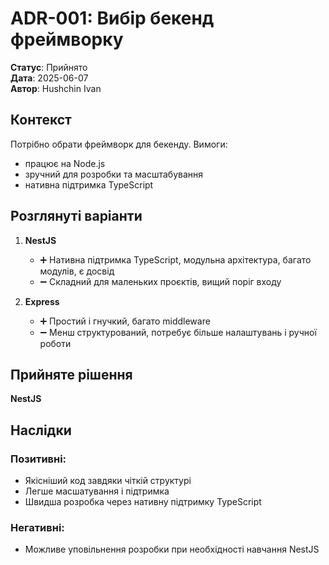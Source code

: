# **ADR-001: Вибір бекенд фреймворку**

**Статус**: Прийнято\
**Дата**: 2025-06-07\
**Автор**: Hushchin Ivan

## Контекст
Потрібно обрати фреймворк для бекенду. Вимоги:
- працює на Node.js
- зручний для розробки та масштабування
- нативна підтримка TypeScript

## Розглянуті варіанти

1. **NestJS**
   - ➕ Нативна підтримка TypeScript, модульна архітектура, багато модулів, є досвід
   - ➖ Складний для маленьких проєктів, вищий поріг входу

2. **Express**
   - ➕ Простий і гнучкий, багато middleware
   - ➖ Менш структурований, потребує більше налаштувань і ручної роботи

## **Прийняте рішення**
**NestJS**

## Наслідки

### Позитивні:
- Якісніший код завдяки чіткій структурі
- Легше масшатування і підтримка
- Швидша розробка через нативну підтримку TypeScript

### Негативні:
- Можливе уповільнення розробки при необхідності навчання NestJS